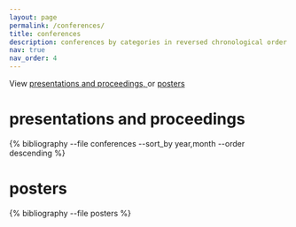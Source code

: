 ```yaml
---
layout: page
permalink: /conferences/
title: conferences
description: conferences by categories in reversed chronological order. generated by jekyll-scholar.
nav: true
nav_order: 4
---
```


<!-- _pages/publications.md -->
<div class="publications">

View
<a href="#presents"> presentations and proceedings, </a> or
<a href="#posters"> posters </a>
<h1 id="presents">presentations and proceedings</h1>
{% bibliography --file conferences --sort_by year,month --order descending %}

<h1 id="posters">posters</h1>
{% bibliography --file posters %}

</div>
